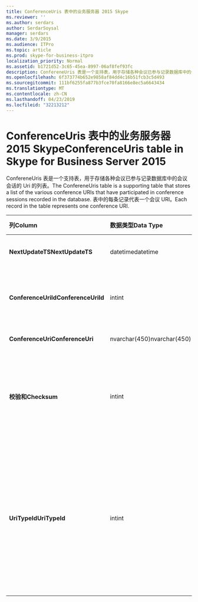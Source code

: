 ```yaml
---
title: ConferenceUris 表中的业务服务器 2015 Skype
ms.reviewer: ''
ms.author: serdars
author: SerdarSoysal
manager: serdars
ms.date: 3/9/2015
ms.audience: ITPro
ms.topic: article
ms.prod: skype-for-business-itpro
localization_priority: Normal
ms.assetid: b1721d52-3c65-45ea-8997-06af8fef93fc
description: ConfereneUris 表是一个支持表，用于存储各种会议已参与记录数据库中的会议会话的 Uri 的列表。 表中的每条记录代表一个会议 URI。
ms.openlocfilehash: 6f373774b652e9858af84dd4c16b51fcb3c5d493
ms.sourcegitcommit: 111bf6255fa877b3fce70fa8166e8ec5a6643434
ms.translationtype: MT
ms.contentlocale: zh-CN
ms.lasthandoff: 04/23/2019
ms.locfileid: "32213212"
---
```

# <a name="conferenceuris-table-in-skype-for-business-server-2015"></a><span data-ttu-id="1617a-104">ConferenceUris 表中的业务服务器 2015 Skype</span><span class="sxs-lookup"><span data-stu-id="1617a-104">ConferenceUris table in Skype for Business Server 2015</span></span>
 
<span data-ttu-id="1617a-105">ConfereneUris 表是一个支持表，用于存储各种会议已参与记录数据库中的会议会话的 Uri 的列表。</span><span class="sxs-lookup"><span data-stu-id="1617a-105">The ConfereneUris table is a supporting table that stores a list of the various conference URIs that have participated in conference sessions recorded in the database.</span></span> <span data-ttu-id="1617a-106">表中的每条记录代表一个会议 URI。</span><span class="sxs-lookup"><span data-stu-id="1617a-106">Each record in the table represents one conference URI.</span></span>
  
|<span data-ttu-id="1617a-107">**列**</span><span class="sxs-lookup"><span data-stu-id="1617a-107">**Column**</span></span>|<span data-ttu-id="1617a-108">**数据类型**</span><span class="sxs-lookup"><span data-stu-id="1617a-108">**Data Type**</span></span>|<span data-ttu-id="1617a-109">**键/索引**</span><span class="sxs-lookup"><span data-stu-id="1617a-109">**Key/Index**</span></span>|<span data-ttu-id="1617a-110">**详细信息**</span><span class="sxs-lookup"><span data-stu-id="1617a-110">**Details**</span></span>|
|:-----|:-----|:-----|:-----|
|<span data-ttu-id="1617a-111">**NextUpdateTS**</span><span class="sxs-lookup"><span data-stu-id="1617a-111">**NextUpdateTS**</span></span> <br/> |<span data-ttu-id="1617a-112">datetime</span><span class="sxs-lookup"><span data-stu-id="1617a-112">datetime</span></span>  <br/> |<span data-ttu-id="1617a-113">Primary</span><span class="sxs-lookup"><span data-stu-id="1617a-113">Primary</span></span>  <br/> |<span data-ttu-id="1617a-114">内部使用的时间戳。</span><span class="sxs-lookup"><span data-stu-id="1617a-114">Time stamp, Internal used.</span></span>  <br/> |
|<span data-ttu-id="1617a-115">**ConferenceUriId**</span><span class="sxs-lookup"><span data-stu-id="1617a-115">**ConferenceUriId**</span></span> <br/> |<span data-ttu-id="1617a-116">int</span><span class="sxs-lookup"><span data-stu-id="1617a-116">int</span></span>  <br/> |<span data-ttu-id="1617a-117">Primary</span><span class="sxs-lookup"><span data-stu-id="1617a-117">Primary</span></span>  <br/> |<span data-ttu-id="1617a-118">标识此会议 URI 的唯一编号。</span><span class="sxs-lookup"><span data-stu-id="1617a-118">Unique number identifying this conference URI.</span></span>  <br/> |
|<span data-ttu-id="1617a-119">**ConferenceUri**</span><span class="sxs-lookup"><span data-stu-id="1617a-119">**ConferenceUri**</span></span> <br/> |<span data-ttu-id="1617a-120">nvarchar(450)</span><span class="sxs-lookup"><span data-stu-id="1617a-120">nvarchar(450)</span></span>  <br/> ||<span data-ttu-id="1617a-121">会议 URI。</span><span class="sxs-lookup"><span data-stu-id="1617a-121">Conference URI.</span></span>  <br/> |
|<span data-ttu-id="1617a-122">**校验和**</span><span class="sxs-lookup"><span data-stu-id="1617a-122">**Checksum**</span></span> <br/> |<span data-ttu-id="1617a-123">int</span><span class="sxs-lookup"><span data-stu-id="1617a-123">int</span></span>  <br/> ||<span data-ttu-id="1617a-124">ConferenceUri 校验和。</span><span class="sxs-lookup"><span data-stu-id="1617a-124">Checksum of ConferenceUri.</span></span> <span data-ttu-id="1617a-125">使用到提高的搜索数据库的速度。</span><span class="sxs-lookup"><span data-stu-id="1617a-125">Used to increases the speed of database searches.</span></span>  <br/> |
|<span data-ttu-id="1617a-126">**UriTypeId**</span><span class="sxs-lookup"><span data-stu-id="1617a-126">**UriTypeId**</span></span> <br/> |<span data-ttu-id="1617a-127">int</span><span class="sxs-lookup"><span data-stu-id="1617a-127">int</span></span>  <br/> |<span data-ttu-id="1617a-128">外</span><span class="sxs-lookup"><span data-stu-id="1617a-128">Foreign</span></span>  <br/> |<span data-ttu-id="1617a-129">URI 类型，如 IM 会议，或 conf:audio conf:chat-音频/视频会议的视频。</span><span class="sxs-lookup"><span data-stu-id="1617a-129">URI type, such as conf:chat for IM conference, or conf:audio-video for audio/video conference.</span></span> <span data-ttu-id="1617a-130">[UriTypes 表](uritypes.md)表的详细信息，请参阅。</span><span class="sxs-lookup"><span data-stu-id="1617a-130">See the [UriTypes table](uritypes.md) table for more information.</span></span> <br/> |
   

